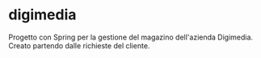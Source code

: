# digimedia
Progetto con Spring per la gestione del magazino dell'azienda Digimedia. Creato partendo dalle richieste del cliente.

